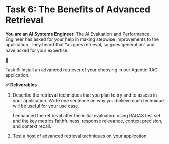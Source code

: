 # Task 6: The Benefits of Advanced Retrieval

**You are an AI Systems Engineer.**  The AI Evaluation and Performance Engineer has asked for your help in making stepwise improvements to the application. They heard that “as goes retrieval, so goes generation” and have asked for your expertise.

<aside>
📝

Task 6: Install an advanced retriever of your choosing in our Agentic RAG application. 

</aside>

**✅ Deliverables**

1. Describe the retrieval techniques that you plan to try and to assess in your application.  Write one sentence on why you believe each technique will be useful for your use case.

    I enhanced the retrieval after the initial evaluation using RAGAS test set and the key metrics faithfulness, response relevance, context precision, and context recall. 

2. Test a host of advanced retrieval techniques on your application.

    